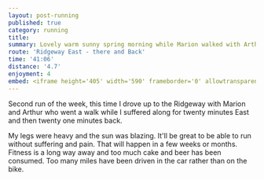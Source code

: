 ```yaml
---
layout: post-running
published: true
category: running
title:
summary: Lovely warm sunny spring morning while Marion walked with Arthur
route: 'Ridgeway East - there and Back'
time: '41:06'
distance: '4.7'
enjoyment: 4
embed: <iframe height='405' width='590' frameborder='0' allowtransparency='true' scrolling='no' src='https://www.strava.com/activities/272275205/embed/6910bf50dd03ef071c32b84f8ff5bafa4ee7e5c8'></iframe>
---
```


Second run of the week, this time I drove up to the Ridgeway with Marion and Arthur who went a walk while I suffered along for twenty minutes East and then twenty one minutes back.

My legs were heavy and the sun was blazing. It'll be great to be able to run without suffering and pain. That will happen in a few weeks or months. Fitness is a long way away and too much cake and beer has been consumed. Too many miles have been driven in the car rather than on the bike.